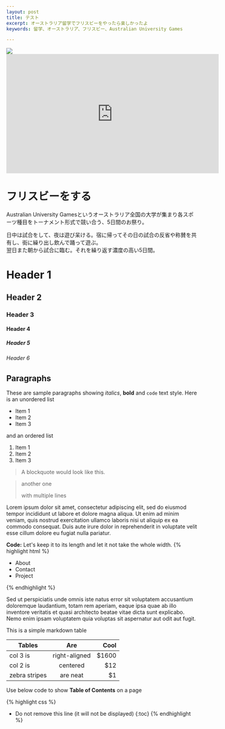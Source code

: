 ```yaml
---
layout: post
title: テスト
excerpt: オーストラリア留学でフリスビーをやったら楽しかったよ
keywords: 留学、オーストラリア、フリスビー、Australian University Games

---
```


<img src="/1canmore.JPG">

<!-- ![sample post]({{site.baseurl}}/dist/images/image-2.png){: .img-rounded} -->
<iframe width="560" height="315" src="https://www.youtube.com/embed/pJJnzNGUzfM" frameborder="0" allow="autoplay; encrypted-media" allowfullscreen></iframe>


<h1>フリスビーをする</h1>
<p>Australian University Gamesというオーストラリア全国の大学が集まり各スポーツ種目をトーナメント形式で競い合う、5日間のお祭り。</p>
<p>日中は試合をして、夜は遊び呆ける。宿に帰ってその日の試合の反省や称賛を共有し、街に繰り出し飲んで踊って遊ぶ。<br>翌日また朝から試合に臨む。それを繰り返す濃度の高い5日間。</p>

# Header 1

## Header 2

### Header 3

#### Header 4

##### Header 5

###### Header 6



## Paragraphs

These are sample paragraphs showing *italics*, **bold** and ``code`` text style. Here is an unordered  list

* Item 1
* Item 2
* Item 3

and an ordered list

1. Item 1
2. Item 2
3. Item 3

>A blockquote would look like this.

> another one
>
> with multiple lines




Lorem ipsum dolor sit amet, consectetur adipiscing elit, sed do eiusmod tempor incididunt ut labore et dolore magna aliqua. Ut enim ad minim veniam, quis nostrud exercitation ullamco laboris nisi ut aliquip ex ea commodo consequat. Duis aute irure dolor in reprehenderit in voluptate velit esse cillum dolore eu fugiat nulla pariatur.

**Code:** Let's keep it to its length and let it not take the whole width.
{% highlight html %}

<div class="nav">
    <ul>
        <li>About</li>
        <li>Contact</li>
        <li>Project</li>
    </ul>
</div>


{% endhighlight %}

Sed ut perspiciatis unde omnis iste natus error sit voluptatem accusantium doloremque laudantium, totam rem aperiam, eaque ipsa quae ab illo inventore veritatis et quasi architecto beatae vitae dicta sunt explicabo. Nemo enim ipsam voluptatem quia voluptas sit aspernatur aut odit aut fugit.

This is a simple markdown table

| Tables        | Are           | Cool  |
| ------------- |:-------------:| -----:|
| col 3 is      | right-aligned | $1600 |
| col 2 is      | centered      |   $12 |
| zebra stripes | are neat      |    $1 |



Use below code to show **Table of Contents** on a page

{% highlight css %}
* Do not remove this line (it will not be displayed)
{:toc}
{% endhighlight %}
